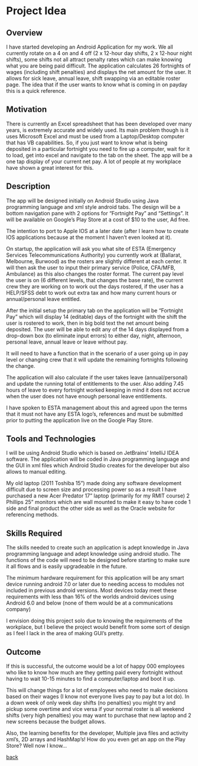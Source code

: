<!-- References for links -->
[home]:index "Home"

[pascal_wiki]: https://en.wikipedia.org/wiki/Pascal_(programming_language) "Pascal"
[c_wiki]: https://en.wikipedia.org/wiki/C_(programming_language) "C Language"
[esta]: https://www.esta.vic.gov.au "Emergency Services Telecommunications Authority"
[oua]: http://www.open.edu.au "Open Universitys Australia"
[googleLink]: https://careers.google.com/jobs/results/82102238182286022/ "Google Software Engineer"
<!-- References for images -->
[googleJob]:img/googleJob.png "Google Software Engineer"
[mbtiResult]:img/mbtiResult.png "MBTI Result"
[bigFiveResult]:img/bigFiveResult.png "Big 5 Result"
[learningStyle]:img/learningStyle.png "Learning style Result"

# Project Idea
## Overview
I have started developing an Android Application for my work. We all currently rotate on a 4 on and 4 off (2 x 12-hour day shifts, 2 x 12-hour night shifts), some shifts not all attract penalty rates which can make knowing what you are being paid difficult. The application calculates 26 fortnights of wages (including shift penalties) and displays the net amount for the user. It allows for sick leave, annual leave, shift swapping via an editable roster page. The idea that if the user wants to know what is coming in on payday this is a quick reference.

## Motivation
There is currently an Excel spreadsheet that has been developed over many years, is extremely accurate and widely used. Its main problem though is it uses Microsoft Excel and must be used from a Laptop/Desktop computer that has VB capabilities. So, if you just want to know what is being deposited in a particular fortnight you need to fire up a computer, wait for it to load, get into excel and navigate to the tab on the sheet. 
The app will be a one tap display of your current net pay. A lot of people at my workplace have shown a great interest for this.

## Description 
The app will be designed initially on Android Studio using Java programming language and xml style android tabs. The design will be a bottom navigation pane with 2 options for “Fortnight Pay” and “Settings”. It will be available on Google’s Play Store at a cost of $10 to the user, Ad free.

The intention to port to Apple IOS at a later date (after I learn how to create IOS applications because at the moment I haven’t even looked at it).

On startup, the application will ask you what site of ESTA (Emergency Services Telecommunications Authority) you currently work at (Ballarat, Melbourne, Burwood) as the rosters are slightly different at each center.
It will then ask the user to input their primary service (Police, CFA/MFB, Ambulance) as this also changes the roster format. The current pay level the user is on (6 different levels, that changes the base rate), the current crew they are working on to work out the days rostered, if the user has a HELP/SFSS debt to work out extra tax and how many current hours or annual/personal leave entitled.

After the initial setup the primary tab on the application will be “Fortnight Pay” which will display 14 (editable) days of the fortnight with the shift the user is rostered to work, then in big bold text the net amount being deposited.
The user will be able to edit any of the 14 days displayed from a drop-down box (to eliminate input errors) to either day, night, afternoon, personal leave, annual leave or leave without pay.

It will need to have a function that in the scenario of a user going up in pay level or changing crew that it will update the remaining fortnights following the change.

The application will also calculate if the user takes leave (annual/personal) and update the running total of entitlements to the user. Also adding 7.45 hours of leave to every fortnight worked keeping in mind it does not accrue when the user does not have enough personal leave entitlements.

I have spoken to ESTA management about this and agreed upon the terms that it must not have any ESTA logo’s, references and must be submitted prior to putting the application live on the Google Play Store.

## Tools and Technologies
I will be using Android Studio which is based on JetBrains’ IntelliJ IDEA software. The application will be coded in Java programming language and the GUI in xml files which Android Studio creates for the developer but also allows to manual editing.

My old laptop (2011 Toshiba 15”) made doing any software development difficult due to screen size and processing power so as a result I have purchased a new Acer Predator 17” laptop (primarily for my RMIT course) 2 Phillips 25” monitors which are wall mounted to make it easy to have code 1 side and final product the other side as well as the Oracle website for referencing methods. 

## Skills Required 
The skills needed to create such an application is adept knowledge in Java programming language and adept knowledge using android studio. The functions of the code will need to be designed before starting to make sure it all flows and is easily upgradeable in the future.

The minimum hardware requirement for this application will be any smart device running android 7.0 or later due to needing access to modules not included in previous android versions. Most devices today meet these requirements with less than 16% of the worlds android devices using Android 6.0 and below (none of them would be at a communications company)

I envision doing this project solo due to knowing the requirements of the workplace, but I believe the project would benefit from some sort of design as I feel I lack in the area of making GUI’s pretty.


## Outcome
If this is successful, the outcome would be a lot of happy 000 employees who like to know how much are they getting paid every fortnight without having to wait 10-15 minutes to find a computer/laptop and boot it up.

This will change things for a lot of employees who need to make decisions based on their wages (I know not everyone lives pay to pay but a lot do). In a down week of only week day shifts (no penalties) you might try and pickup some overtime and vice versa if your normal roster is all weekend shifts (very high penalties) you may want to purchase that new laptop and 2 new screens because the budget allows.

Also, the learning benefits for the developer, Multiple java files and activity xml’s, 2D arrays and HashMap’s! How do you even get an app on the Play Store? Well now I know…


[back][home]